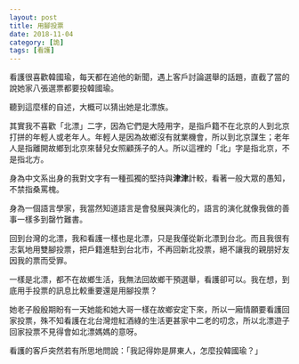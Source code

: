 ```yaml
---
layout: post
title: 用腳投票
date: 2018-11-04
category: [詭]
tags: [看護]
---
```


看護很喜歡韓國瑜，每天都在追他的新聞，遇上客戶討論選舉的話題，直截了當的說她家八張選票都要投韓國瑜。

聽到這麼樣的自述，大概可以猜出她是北漂族。

<!--more-->
其實我不喜歡「北漂」二字，因為它們是大陸用字，是指戶籍不在北京的人到北京打拼的年輕人或老年人。年輕人是因為故鄉沒有就業機會，所以到北京謀生；老年人是指離開故鄉到北京來替兒女照顧孫子的人。所以這裡的「北」字是指北京，不是指北方。

身為中文系出身的我對文字有一種孤獨的堅持與**津津**計較，看著一般大眾的愚知，不禁指桑罵槐。

身為一個語言學家，我當然知道語言是會發展與演化的，語言的演化就像我做的善事一樣多到罄竹難書。

回到台灣的北漂，我和看護一樣也是北漂，只是我僅從新北漂到台北。而且我很有志氣地用雙腳投票，把戶籍進駐到台北市，不再回新北投票，絕不讓我的親朋好友因我的票而受罪。

一樣是北漂，都不在故鄉生活，我無法回故鄉干預選舉，看護卻可以。我在想，到底用手投票的訊息比較重要還是用腳投票？

她老子殷殷期盼有一天她能和她大哥一樣在故鄉安定下來，所以一廂情願要看護回家投票，殊不知看護在北台灣燈紅酒綠的生活更甚家中二老的叨念，所以北漂遊子回家投票不見得會如北漂媽媽的意呀。

看護的客戶突然若有所思地問說：「我記得妳是屏東人，怎麼投韓國瑜？」
